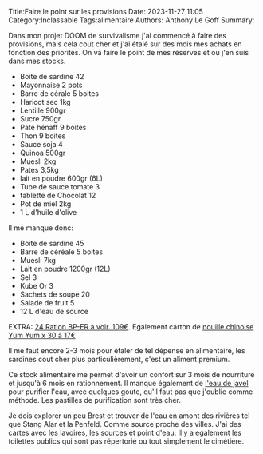 Title:Faire le point sur les provisions
Date: 2023-11-27 11:05
Category:Inclassable
Tags:alimentaire
Authors: Anthony Le Goff
Summary:

Dans mon projet DOOM de survivalisme j'ai commencé à faire des provisions, mais cela cout cher et j'ai étalé sur des mois mes achats en fonction des priorités. On va faire le point de mes réserves et ou j'en suis dans mes stocks.

* Boite de sardine 42
* Mayonnaise 2 pots
* Barre de cérale 5 boites
* Haricot sec 1kg
* Lentille 900gr
* Sucre 750gr
* Paté hénaff 9 boites
* Thon 9 boites
* Sauce soja 4
* Quinoa 500gr
* Muesli 2kg
* Pates 3,5kg
* lait en poudre 600gr (6L)
* Tube de sauce tomate 3
* tablette de Chocolat 12
* Pot de miel 2kg
* 1 L d'huile d'olive

Il me manque donc:

* Boite de sardine 45
* Barre de céréale 5 boites
* Muesli 7kg
* Lait en poudre 1200gr (12L)
* Sel 3
* Kube Or 3
* Sachets de soupe 20
* Salade de fruit 5
* 12 L d'eau de source

EXTRA: [24 Ration BP-ER à voir. 109€](https://www.amazon.fr/Ration-DUrgence-Nourriture-Consomm%C3%A9e-Imm%C3%A9diatement/dp/B087C2CCJV/ref=sr_1_8_mod_primary_new?__mk_fr_FR=%C3%85M%C3%85%C5%BD%C3%95%C3%91&crid=F4JVK2FTWQZR&keywords=nrg-5&qid=1701080543&sbo=RZvfv%2F%2FHxDF%2BO5021pAnSA%3D%3D&sprefix=nrg-5%2Caps%2C144&sr=8-8).
Egalement carton de [nouille chinoise Yum Yum x 30 à 17€](https://www.lecarreasiatique.com/carton-de-30-nouilles-yum-yum-japanese-chicken-60g-c2x31478134)

Il me faut encore 2-3 mois pour étaler de tel dépense en alimentaire, les sardines cout cher plus particulièrement, c'est un aliment premium.

Ce stock alimentaire me permet d'avoir un confort sur 3 mois de nourriture et jusqu'à 6 mois en rationnement. Il manque également de [l'eau de javel](https://mouton-resilient.com/purifier-eau-javel-survivalisme/) pour purifier l'eau, avec quelques goute, qu'il faut pas que j'oublie comme méthode. Les pastilles de purification sont très cher.

Je dois explorer un peu Brest et trouver de l'eau en amont des rivières tel que Stang Alar et la Penfeld. Comme source proche des villes. J'ai des cartes avec les lavoires, les sources et point d'eau. Il y a egalement les toilettes publics qui sont pas répertorié ou tout simplement le cimétiere. 
